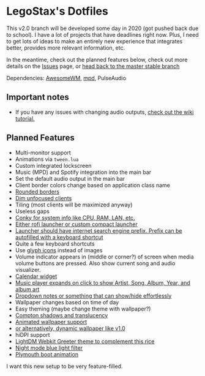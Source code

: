 # LegoStax's Dotfiles

This v2.0 branch will be developed some day in 2020 (got pushed back due to school). I have a lot of projects that have deadlines right now. Plus, I need to get lots of ideas to make an entirely new experience that integrates better, provides more relevant information, etc.

In the meantime, check out the planned features below, check out more details on the [Issues](https://github.com/legostax/dotfiles/issues) page, or [head back to the master stable branch](https://github.com/legostax/dotfiles)

Dependencies: [AwesomeWM](https://github.com/awesomeWM/awesome), [mpd](https://github.com/MusicPlayerDaemon/MPD), PulseAudio

## Important notes
- If you have any issues with changing audio outputs, [check out the wiki tutorial.](https://github.com/legostax/dotfiles/wiki/Fix-PulseAudio)

## Planned Features
- Multi-monitor support
- Animations via `tween.lua`
- Custom integrated lockscreen
- Music (MPD) and Spotify integration into the main bar
- Set the default audio output in the main bar
- Client border colors change based on application class name
- [Rounded borders](https://www.reddit.com/r/unixporn/comments/9j24u9/plasma_minimal_theme_based_on_arc/)
- [Dim unfocused clients](https://www.reddit.com/r/unixporn/comments/9j24u9/plasma_minimal_theme_based_on_arc/)
- Tiling (most clients will be maximized anyway)
- Useless gaps
- [Conky for system info like CPU, RAM, LAN, etc.](https://imgur.com/a/ahHL9)
- [Either rofi launcher or custom compact launcher](https://www.reddit.com/r/unixporn/comments/4f8fbq/compiz_rofi_with_compiz_blur/)
- [Launcher should have internet search engine prefix. Prefix can be autofilled with a keyboard shortcut](https://www.reddit.com/r/unixporn/comments/gftc5o/oc_realtime_websearch_suggestions_for_rofi_extras/)
- Quite a few keyboard shortcuts
- Use [glyph icons](http://nerdfonts.com/) instead of images
- Volume indicator appears in (middle or corner?) of screen when media volume buttons are pressed. Also show current song and audio visualizer.
- [Calendar widget](https://awesomewm.org/doc/api/classes/awful.widget.calendar_popup.html)
- [Music player expands on click to show Artist, Song, Album, Year, and album art](https://www.reddit.com/r/unixporn/comments/93qcu9/openbox_train_of_thought/)
- [Dropdown notes or something that can show/hide effortlessly](https://www.reddit.com/r/unixporn/comments/904al6/oc_dropdown_notes/)
- Wallpaper changes based on time of day
- Easy theming (maybe change theme with wallpaper?)
- [Compton shadows and translucency](https://www.reddit.com/r/unixporn/comments/9ggq94/kde_plasma_for_the_love_of_all_that_is_translucent/)
- [Animated wallpaper support](https://www.reddit.com/r/unixporn/comments/9abhbf/oc_wallpaper_opengl_animated_wallpaper/)
- [or alternatively, dynamic wallpaper like v1.0](https://www.reddit.com/r/unixporn/comments/gc0npc/oc_dynamicwallpaper_added_new_wallpapers_kde/)
- hiDPI support
- [LightDM Webkit Greeter theme to complement this rice](https://www.reddit.com/r/unixporn/comments/84wypv/lightdmwebkit2greeter_ricing_the_greeter/)
- [Night mode blue light filter](https://askubuntu.com/questions/482373/how-do-i-install-redshift-in-ubuntu)
- [Plymouth boot animation](https://www.reddit.com/r/unixporn/comments/gglodg/oc_archiso_second_version_of_my_custom_arch_linux/)

I want this new setup to be very feature-filled.
